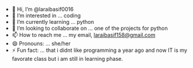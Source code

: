 - 👋 Hi, I’m @laraibasif0016
- 👀 I’m interested in ... coding
- 🌱 I’m currently learning ... python
- 💞️ I’m looking to collaborate on ... one of the projects for python
- 📫 How to reach me ... my email, laraibasif158@gmail.com
- 😄 Pronouns: ... she/her
- ⚡ Fun fact: ... that i didnt like programming a year ago and now IT is my favorate class but i am still in learning phase.

<!---
laraibasif0016/laraibasif0016 is a ✨ special ✨ repository because its `README.md` (this file) appears on your GitHub profile.
You can click the Preview link to take a look at your changes.
--->
